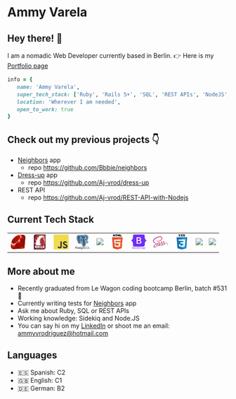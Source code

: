 # Ammy Varela
## Hey there! 👋
I am a nomadic Web Developer currently based in Berlin. 👉 Here is my [Portfolio page](https://www.notion.so/Ammy-Varela-Portfolio-a2a2df07ba894b83901db34e8f46a4f1) 

```ruby
info = {
   name: 'Ammy Varela',
   super_tech_stack: ['Ruby', 'Rails 5+', 'SQL', 'REST APIs', 'NodeJS', 'JavaScript', 'Test Driven Development'],
   location: 'Wherever I am needed',
   open_to_work: true
}
```

## Check out my previous projects 👇
* [Neighbors](https://www.neighbors-app.fun/) app
  - repo https://github.com/Bbbie/neighbors
* [Dress-up](https://dress-me-app.herokuapp.com/) app
  - repo https://github.com/Aj-vrod/dress-up
* REST API
  - repo https://github.com/Aj-vrod/REST-API-with-Nodejs

## Current Tech Stack
<table border="0">
<tr>
  <td><img src="https://raw.githubusercontent.com/devicons/devicon/master/icons/ruby/ruby-original.svg" width="35px"></td>
  <td><img src="https://raw.githubusercontent.com/devicons/devicon/master/icons/rails/rails-original-wordmark.svg" width="35px"></td>
  <td><img src="https://raw.githubusercontent.com/devicons/devicon/master/icons/javascript/javascript-original.svg" width="35px"></td>
  <td><img src="https://raw.githubusercontent.com/devicons/devicon/master/icons/postgresql/postgresql-original-wordmark.svg" width="35px"></td>
  <td><img src="https://www.vectorlogo.zone/logos/sqlite/sqlite-icon.svg" width="35px"></td>
  <td><img src="https://raw.githubusercontent.com/devicons/devicon/master/icons/html5/html5-original-wordmark.svg" width="35px"></td>
  <td><img src="https://raw.githubusercontent.com/devicons/devicon/master/icons/bootstrap/bootstrap-plain-wordmark.svg" width="35px"></td>
  <td><img src="https://raw.githubusercontent.com/devicons/devicon/master/icons/sass/sass-original.svg" width="35px"></td>
  <td><img src="https://raw.githubusercontent.com/devicons/devicon/master/icons/css3/css3-original-wordmark.svg" width="35px"></td>
  <td><img src="https://www.vectorlogo.zone/logos/heroku/heroku-icon.svg" width="35px"></td>
  <td><img src="https://www.vectorlogo.zone/logos/git-scm/git-scm-icon.svg" width="35px"></td>
</tr>
</table>

## More about me
* Recently graduated from Le Wagon coding bootcamp Berlin, batch #531 💪
* Currently writing tests for [Neighbors](https://www.neighbors-app.fun/) app
* Ask me about Ruby, SQL or REST APIs
* Working knowledge: Sidekiq and Node.JS
* You can say hi on my [LinkedIn](https://www.linkedin.com/in/ammy-varela-rodriguez/) or shoot me an email: ammyvrodriguez@hotmail.com

## Languages
* 🇪🇸 Spanish: C2
* 🇬🇧 English: C1
* 🇩🇪 German: B2
